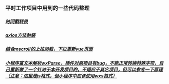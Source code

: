 ### 平时工作项目中用到的一些代码整理
##### [时间戳转换](https://github.com/shrimpbighead/someLib/tree/master/lib/%E6%97%B6%E9%97%B4%E6%88%B3%E8%BF%94%E5%9B%9E%E5%87%A0%E7%A7%92%E5%89%8D%E5%87%A0%E5%B0%8F%E6%97%B6%E5%89%8D/filter.js)
##### [axios方法封装](https://github.com/shrimpbighead/someLib/blob/master/lib/axios%E6%96%B9%E6%B3%95%E5%B0%81%E8%A3%85/fetch.js)
##### [结合mscroll的上拉加载，下拉更新vue页面](https://github.com/shrimpbighead/someLib/blob/master/lib/mscroll%E4%B8%8A%E4%B8%8B%E6%8B%89%E5%8A%A0%E8%BD%BD%E5%88%B7%E6%96%B0/index.vue)
##### [小程序富文本解析wxParse，插件对原项目有bug，不能正常转换特殊字符，自己重新做了一个针对于本开发项目的，不适应于其它项目，但可以参考一下原理（注意：这里是js格式，但小程序中应该使用wxs格式）](https://github.com/shrimpbighead/someLib/blob/master/lib/%E6%A8%A1%E4%BB%BFwxParse%E5%AF%B9%E9%83%A8%E5%88%86%E7%89%B9%E6%AE%8A%E5%AD%97%E4%BD%93%E7%9A%84%E8%BD%AC%E4%B9%89/wxparse.js)
